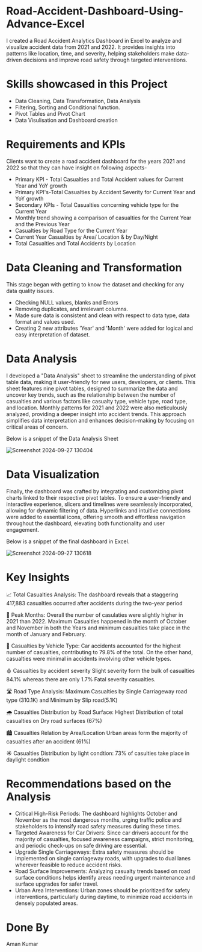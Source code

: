 # Road-Accident-Dashboard-Using-Advance-Excel
I created a Road Accident Analytics Dashboard in Excel to analyze and visualize accident data from 2021 and 2022. It provides insights into patterns like location, time, and severity, helping stakeholders make data-driven decisions and improve road safety through targeted interventions.


# Skills showcased in this Project
* Data Cleaning, Data Transformation, Data Analysis
* Filtering, Sorting and Conditional function.
* Pivot Tables and Pivot Chart
* Data Visulisation and Dashboard creation


# Requirements and KPIs
Clients want to create a road accident dashboard for the years 2021 and 2022 so that they can have insight on following aspects-

* Primary KPI - Total Casualties and Total Accident values for Current Year and YoY growth
* Primary KPI's-Total Casualties by Accident Severity for Current Year and YoY growth
* Secondary KPIs - Total Casualties concerning vehicle type for the Current Year
* Monthly trend showing a comparison of casualties for the Current Year and the Previous Year
* Casualties by Road Type for the Current Year
* Current Year Casualties by Area/ Location & by Day/Night
* Total Casualties and Total Accidents by Location


# Data Cleaning and Transformation
This stage began with getting to know the dataset and checking for any data quality issues.

* Checking NULL values, blanks and Errors
* Removing duplicates, and irrelevant columns.
* Made sure data is consistent and clean with respect to data type, data format and values used.
* Creating 2 new attributes 'Year' and 'Month' were added for logical and easy interpretation of dataset.


# Data Analysis
I developed a "Data Analysis" sheet to streamline the understanding of pivot table data, making it user-friendly for new users, developers, or clients. This sheet features nine pivot tables, designed to summarize the data and uncover key trends, such as the relationship between the number of casualties and various factors like casualty type, vehicle type, road type, and location. Monthly patterns for 2021 and 2022 were also meticulously analyzed, providing a deeper insight into accident trends. This approach simplifies data interpretation and enhances decision-making by focusing on critical areas of concern.

Below is a snippet of the Data Analysis Sheet

![Screenshot 2024-09-27 130404](https://github.com/user-attachments/assets/e84cfed5-ed65-44f7-8958-6537e0fbfcca)



# Data Visualization
Finally, the dashboard was crafted by integrating and customizing pivot charts linked to their respective pivot tables. To ensure a user-friendly and interactive experience, slicers and timelines were seamlessly incorporated, allowing for dynamic filtering of data. Hyperlinks and intuitive connections were added to essential icons, offering smooth and effortless navigation throughout the dashboard, elevating both functionality and user engagement.

Below is a snippet of the final dashboard in Excel.

![Screenshot 2024-09-27 130618](https://github.com/user-attachments/assets/b9ab9ec3-cd64-422d-837a-3a58a5d47910)

# Key Insights

📈 Total Casualties Analysis: The dashboard reveals that a staggering 417,883 casualties occurred after accidents during the two-year period

📅 Peak Months: Overall the number of casulaties were slightly higher in 2021 than 2022. Maximum Casualties happened in the month of October and November in both the Years and minimum casualties take place in the month of January and February.

🚗 Casualties by Vehicle Type: Car accidents accounted for the highest number of casualties, contributing to 79.8% of the total. On the other hand, casualties were minimal in accidents involving other vehicle types.

🩸 Casualties by accident severity Slight severity form the bulk of casualties 84.1% whereas there are only 1.7% Fatal severity casualties.

🛣️ Road Type Analysis: Maximum Casualties by Single Carriageway road type (310.1K) and Minimum by Slip road(5.1K)

🌧️ Casualties Distribution by Road Surface: Highest Distribution of total casualties on Dry road surfaces (67%)

🏙️ Casualties Relation by Area/Location Urban areas form the majority of casualties after an accident (61%)

☀️ Casualties Distribution by light condtion: 73% of casulties take place in daylight condtion


# Recommendations based on the Analysis

* Critical High-Risk Periods: The dashboard highlights October and November as the most dangerous months, urging traffic police and stakeholders to intensify road safety measures during these times.
* Targeted Awareness for Car Drivers: Since car drivers account for the majority of casualties, focused awareness campaigns, strict monitoring, and periodic check-ups on safe driving are essential.
* Upgrade Single Carriageways: Extra safety measures should be implemented on single carriageway roads, with upgrades to dual lanes wherever feasible to reduce accident risks.
* Road Surface Improvements: Analyzing casualty trends based on road surface conditions helps identify areas needing urgent maintenance and surface upgrades for safer travel.
* Urban Area Interventions: Urban zones should be prioritized for safety interventions, particularly during daytime, to minimize road accidents in densely populated areas.

# Done By
Aman Kumar


